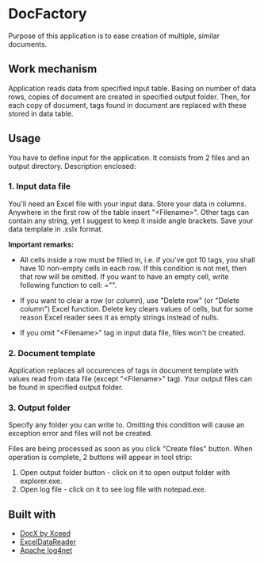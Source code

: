 # DocFactory
Purpose of this application is to ease creation of multiple, similar documents.

## Work mechanism
Application reads data from specified input table. Basing on number of data rows, copies of document are created in specified output folder.  Then, for each copy of document, tags found in document are replaced with these stored in data table. 

## Usage
You have to define input for the application. It consists from 2 files and an output directory. Description enclosed:

### 1. Input data file
You'll need an Excel file with your input data. Store your data in columns. Anywhere in the first row of the table insert "&lt;Filename&gt;". Other tags can contain any string, yet I suggest to keep it inside angle brackets. Save your data template in .xslx format.

__Important remarks:__

   - All cells inside a row must be filled in, i.e. if you've got 10 tags, you shall have 10 non-empty cells in each row. If this condition is not met, then that row will be omitted. If you want to have an empty cell, write following function to cell: ="".
    
   - If you want to clear a row (or column), use "Delete row" (or "Delete column") Excel function. Delete key clears values of cells, but for some reason Excel reader sees it as empty strings instead of nulls.
    
   - If you omit "&lt;Filename&gt;" tag in input data file, files won't be created.
    
### 2. Document template
Application replaces all occurences of tags in document template with values read from data file (except "&lt;Filename&gt;" tag).
Your output files can be found in specified output folder.
    
### 3. Output folder
Specify any folder you can write to. Omitting this condition will cause an exception error and files will not be created.

Files are being processed as soon as you click "Create files" button. When operation is complete, 2 buttons will appear in tool strip:
1. Open output folder button - click on it to open output folder with explorer.exe.
2. Open log file - click on it to see log file with notepad.exe.

## Built with
- [DocX by Xceed](https://github.com/xceedsoftware/docx)
- [ExcelDataReader](https://github.com/ExcelDataReader/ExcelDataReader)
- [Apache log4net](http://logging.apache.org/log4net/)
